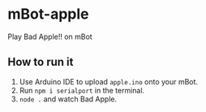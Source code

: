 # mBot-apple
Play Bad Apple!! on mBot

## How to run it
1. Use Arduino IDE to upload `apple.ino` onto your mBot.
2. Run `npm i serialport` in the terminal.
3. `node .` and watch Bad Apple.
